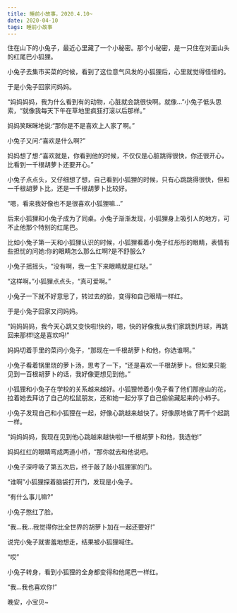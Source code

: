 ```yaml
---
title: 睡前小故事，2020.4.10~
date: 2020-04-10
tags: 睡前小故事
---
```


住在山下的小兔子，最近心里藏了一个小秘密。那个小秘密，是一只住在对面山头的红尾巴小狐狸。

小兔子去集市买菜的时候，看到了这位意气风发的小狐狸后，心里就觉得怪怪的。

于是小兔子回家问妈妈。

“妈妈妈妈，我为什么看到有的动物，心脏就会跳很快啊。就像...”小兔子低头思索，“就像我每天下午在草地里疯狂<!-- more -->打滚以后那样。”

妈妈笑眯眯地说:“那你是不是喜欢上人家了啊。”

小兔子又问:“喜欢是什么啊?”

妈妈想了想:“喜欢就是，你看到他的时候，不仅仅是心脏跳得很快，你还很开心，比看到一千根胡萝卜还要开心。”

小兔子点点头，又仔细想了想，自己看到小狐狸的时候，只有心跳跳得很快，但和一千根胡萝卜比，还是一千根胡萝卜比较好。

“嗯，看来我好像也不是很喜欢小狐狸嘛...”

后来小狐狸和小兔子成为了同桌。小兔子渐渐发现，小狐狸身上吸引人的地方，可不止他那个特别的红尾巴。

比如小兔子第一天和小狐狸认识的时候，小狐狸看着小兔子红彤彤的眼睛，表情有些担忧的问她:你的眼睛怎么那么红啊?是不舒服么?

小兔子摇摇头，“没有啊，我一生下来眼睛就是红哒。”

“这样啊。”小狐狸点点头，“真可爱啊。”

小兔子一下就不好意思了，转过去的脸，变得和自己眼晴一样红。

于是小兔子回家又问妈妈。

“妈妈妈妈，我今天心跳又变快啦!快的，嗯，快的好像我从我们家跳到月球，再跳回来那样!这是喜欢吗!”

妈妈切着手里的菜问小兔子，“那现在一千根胡萝卜和他，你选谁啊。”

小兔子看着锅里烧的萝卜汤，思考了一下，“还是喜欢一千根胡萝卜。但如果只能见到一百根胡萝卜的话，我好像更想见到他。”

小狐狸和小兔子在学校的关系越来越好。小狐狸带着小兔子看了他们那座山的花，拉着她去拜访了自己的松鼠朋友，还和她一起分享了自己偷偷藏起来的小柿子。

小兔子发现自己和小狐狸在一起，好像心跳越来越快了。好像原地做了两千个起跳一样。

“妈妈妈妈，我现在见到他心跳越来越快啦!一千根胡萝卜和他，我选他!”

妈妈红红的眼睛弯成两道小桥，“那你就去和他说吧。

小兔子深呼吸了第五次后，终于敲了敲小狐狸家的门。

“谁啊”小狐狸探着脑袋打开门，发现是小兔子。

“有什么事儿嘛?”

小兔子憋红了脸。

“我...我...我觉得你比全世界的胡萝卜加在一起还要好!”

说完小兔子就害羞地想走，结果被小狐狸喊住。

“哎”

小兔子转身，看到小狐狸的全身都变得和他尾巴一样红。

“我...我也喜欢你!”

晚安，小宝贝~